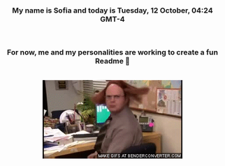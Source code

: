 


<div align="center">
<h3 >My name is Sofia and today is Tuesday, 12 October, 04:24 GMT-4</h3><br>
<h3 >For now, me and my personalities are working to create a fun Readme 👋
</h3><br>
<img src='img/dwight.gif' alt='working...'/>
</div>
